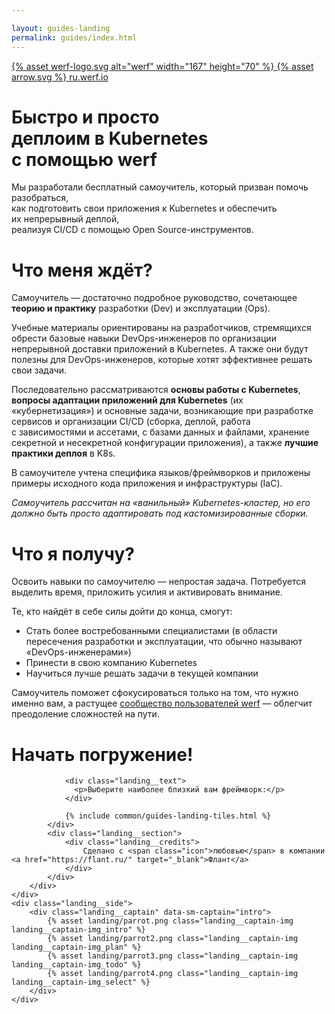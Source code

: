 ```yaml
---

layout: guides-landing
permalink: guides/index.html
---
```


<div class="landing">
    <div class="landing__header">
        <div class="landing__container">
            <a href="/" class="landing__header-title" data-proofer-ignore>
                {% asset werf-logo.svg alt="werf" width="167" height="70" %}
            </a>
            <a href="{{ site.site_urls['ru'] }}" class="landing__button" data-proofer-ignore>
                {% asset arrow.svg %}
                <span>ru.werf.io</span>
            </a>
        </div>
    </div>
    <div class="landing__content">
        <div class="landing__container">
            <div class="landing__section landing__section_first" data-sm-trigger="intro">
                <h1 class="landing__h1">
                    Быстро и&nbsp;просто<br>
                    деплоим в&nbsp;Kubernetes<br>
                    с&nbsp;помощью <b>werf</b>
                </h1>
                <div class="landing__text">
                    Мы разработали бесплатный самоучитель, который призван помочь разобраться,<br>
                    как&nbsp;подготовить свои приложения к&nbsp;Kubernetes и обеспечить их&nbsp;непрерывный деплой,<br>
                    реализуя CI/CD с&nbsp;помощью Open Source-инструментов.
                </div>
            </div>
            <div class="landing__section" data-sm-trigger="plan">
                <h1 class="landing__h2">
                    Что меня ждёт?
                </h1>
                <div class="landing__text">
                    <p>Самоучитель — достаточно подробное руководство, сочетающее <b>теорию и практику</b> разработки (Dev) и эксплуатации (Ops).</p>
                    <p>Учебные материалы ориентированы на разработчиков, стремящихся обрести базовые навыки DevOps-инженеров по организации непрерывной доставки приложений в Kubernetes. А также они будут полезны для DevOps-инженеров, которые хотят эффективнее решать свои задачи.</p>
                    <p>Последовательно рассматриваются <b>основы работы с Kubernetes</b>, <b>вопросы адаптации приложений для Kubernetes</b> (их «кубернетизация») и основные задачи, возникающие при&nbsp;разработке сервисов и организации CI/CD (сборка, деплой, работа с&nbsp;зависимостями и&nbsp;ассетами, с&nbsp;базами данных и файлами, хранение секретной и несекретной конфигурации приложения), а также <b>лучшие практики деплоя</b> в&nbsp;K8s.</p>
                    <p>В самоучителе учтена специфика языков/фреймворков и приложены примеры исходного кода приложения и инфраструктуры (IaC).</p>
                    <p><i>Самоучитель рассчитан на&nbsp;«ванильный» Kubernetes-кластер, но его должно быть просто адаптировать под&nbsp;кастомизированные сборки.</i></p>
                </div>
            </div>
            <div class="landing__section" data-sm-trigger="todo">
                <h1 class="landing__h2">
                    Что я получу?
                </h1>
                <div class="landing__text">
                    <p>Освоить навыки по самоучителю — непростая задача. Потребуется выделить время, приложить усилия и активировать внимание.</p>
                    <p>Те, кто найдёт в себе силы дойти до конца, смогут:</p>
                </div>
                <ul class="landing__list">
                    <li>
                        Стать более востребованными специалистами
                        <span>(в области пересечения разработки и эксплуатации, что обычно называют «DevOps-инженерами»)</span>
                    </li>
                    <li>
                        Принести в свою компанию Kubernetes
                    </li>
                    <li>
                        Научиться лучше решать задачи в текущей компании
                    </li>
                </ul>
                <div class="landing__text">
                    <p>Самоучитель поможет сфокусироваться только на том, что нужно именно вам, а растущее <a href="https://t.me/werf_ru">сообщество пользователей werf</a> — облегчит преодоление сложностей на пути.</p>
                </div>
            </div>
            <div class="landing__section" data-sm-trigger="select">
                <h1 class="landing__h2">
                    Начать погружение!
                </h1>

                <div class="landing__text">
                  <p>Выберите наиболее близкий вам фреймворк:</p>
                </div>

                {% include common/guides-landing-tiles.html %}
            </div>
            <div class="landing__section">
                <div class="landing__credits">
                    Сделано с <span class="icon">любовью</span> в компании <a href="https://flant.ru/" target="_blank">Флант</a>
                </div>
            </div>
        </div>
    </div>
    <div class="landing__side">
        <div class="landing__captain" data-sm-captain="intro">
            {% asset landing/parrot.png class="landing__captain-img landing__captain-img_intro" %}
            {% asset landing/parrot2.png class="landing__captain-img landing__captain-img_plan" %}
            {% asset landing/parrot3.png class="landing__captain-img landing__captain-img_todo" %}
            {% asset landing/parrot4.png class="landing__captain-img landing__captain-img_select" %}
        </div>
    </div>
</div>
